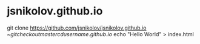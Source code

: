 jsnikolov.github.io
===================
git clone https://github.com/jsnikolov/jsnikolov.github.io
~$git checkout master
cd username.github.io
~$echo "Hello World" > index.html

